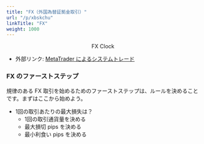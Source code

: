 ```yaml
---
title: "FX（外国為替証拠金取引）"
url: "/p/xbskchu"
linkTitle: "FX"
weight: 1000
---
```


<!-- 以下 FX Clock 実装 -->
<center>
  <canvas id="canvas" width="300" height="90"></canvas>
  <div>FX Clock</div>
</center>

<script>
var ZONES = [
  { label: 'TK', tz: 'Asia/Tokyo' },  // 東京（日本）
  { label: 'GB', tz: 'Europe/London' },  // ロンドン（イギリス）
  { label: 'NY', tz: 'America/New_York' },  // ニューヨーク（アメリカ）
];

function convertDateByTimeZone(date, tz) {
  var str = date.toLocaleString('ja-JP', { timeZone: tz });
  return new Date(str);
}

// 0時からの経過秒数を計算
function getElapsedSeconds(date) {
  return (date.getHours() * 60 * 60) +
    (date.getMinutes() * 60) + date.getSeconds();
}

window.onload = function() {
  var INTERVAL = 1000;  // ms
  var FONT = '16pt monospace';
  var BAR_OFFSET_X = 40;
  var BAR_HEIGHT = 30;
  var canvas = document.getElementById('canvas');  // HTMLCanvasElement
  var ctx = canvas.getContext('2d');  // CanvasRenderingContext2D

  function clearCanvas() {
    ctx.clearRect(0, 0, canvas.width, canvas.height);
  }

  function drawTimeBar(index, label, date) {
    var maxBarWidth = canvas.width - BAR_OFFSET_X;

    // 時刻バー（背景）
    ctx.fillStyle = "#aaa";
    ctx.fillRect(BAR_OFFSET_X, BAR_HEIGHT * index, maxBarWidth, BAR_HEIGHT);

    // 時刻バー（前景）
    var barWidth = maxBarWidth * getElapsedSeconds(date) / (24 * 60 * 60);
    ctx.fillStyle = "rgba(255, 0, 0, 0.5)";
    ctx.fillRect(BAR_OFFSET_X, BAR_HEIGHT * index, barWidth, BAR_HEIGHT);


    // ラベル
    ctx.font = FONT;
    ctx.fillStyle = '#333';
    ctx.fillText(label, 5, BAR_HEIGHT * index + 25);

    // 時刻文字列
    var hh = ('0' + date.getHours()).slice(-2);
    var mm = ('0' + date.getMinutes()).slice(-2);
    var ss = ('0' + date.getSeconds()).slice(-2);
    var timeStr = hh + ':' + mm + ':' + ss;
    ctx.fillStyle = 'white';
    var drawWidth = ctx.measureText(timeStr).width;
    ctx.fillText(timeStr, BAR_OFFSET_X + ((maxBarWidth - drawWidth) / 2),
      (BAR_HEIGHT * index) + BAR_HEIGHT * 0.8);
  }

  function start() {
    setTimeout(function() {
      clearCanvas();
      var date = new Date();
      for (var i = 0; i < ZONES.length; ++i) {
        var d = convertDateByTimeZone(date, ZONES[i].tz);
        drawTimeBar(i, ZONES[i].label, d)
      }
      start();
    }, INTERVAL);
  }
  start();
};
</script>


- 外部リンク: [MetaTrader によるシステムトレード](http://maku77.github.io/mt/)

### FX のファーストステップ

規律のある FX 取引を始めるためのファーストステップは、ルールを決めることです。まずはここから始めよう。

* 1回の取引あたりの最大損失は？
    * 1回の取引通貨量を決める
    * 最大損切 pips を決める
    * 最小利食い pips を決める

